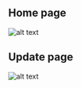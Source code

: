 ## Home page
![alt text](https://i.imgur.com/CnrUhtp.png)
## Update page
![alt text](https://i.imgur.com/ul3j5Oa.png)